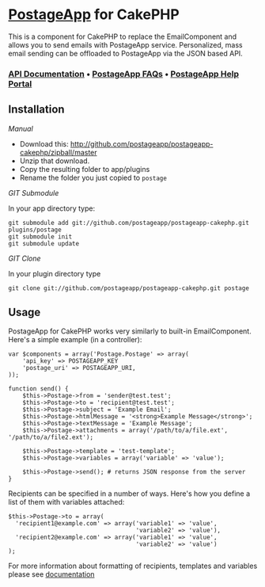 [PostageApp](http://postageapp.com) for CakePHP
===================================================

This is a component for CakePHP to replace the EmailComponent and allows you to send emails with PostageApp service.
Personalized, mass email sending can be offloaded to PostageApp via the JSON based API.

### [API Documentation](http://help.postageapp.com/faqs/api) &bull; [PostageApp FAQs](http://help.postageapp.com/faqs) &bull; [PostageApp Help Portal](http://help.postageapp.com)

Installation
------------

_Manual_

- Download this: http://github.com/postageapp/postageapp-cakephp/zipball/master
- Unzip that download.
- Copy the resulting folder to app/plugins
- Rename the folder you just copied to `postage`

_GIT Submodule_

In your app directory type:
<pre><code>git submodule add git://github.com/postageapp/postageapp-cakephp.git plugins/postage
git submodule init
git submodule update
</code></pre>

_GIT Clone_

In your plugin directory type
<pre><code>git clone git://github.com/postageapp/postageapp-cakephp.git postage</code></pre>

Usage
-----
PostageApp for CakePHP works very similarly to built-in EmailComponent. Here's a simple example (in a controller):

    var $components = array('Postage.Postage' => array(
        'api_key' => POSTAGEAPP_KEY
        'postage_uri' => POSTAGEAPP_URI,
    ));
    
    function send() {
        $this->Postage->from = 'sender@test.test';
        $this->Postage->to = 'recipient@test.test';
        $this->Postage->subject = 'Example Email';
        $this->Postage->htmlMessage = '<strong>Example Message</strong>';
        $this->Postage->textMessage = 'Example Message';
        $this->Postage->attachments = array('/path/to/a/file.ext', '/path/to/a/file2.ext');
    
        $this->Postage->template = 'test-template';
        $this->Postage->variables = array('variable' => 'value');
    
        $this->Postage->send(); # returns JSON response from the server
    }
    
Recipients can be specified in a number of ways. Here's how you define a list of them with variables attached:

    $this->Postage->to = array(
      'recipient1@example.com' => array('variable1' => 'value',
                                        'variable2' => 'value'),
      'recipient2@example.com' => array('variable1' => 'value',
                                        'variable2' => 'value')
    );
    
For more information about formatting of recipients, templates and variables please see [documentation](http://help.postageapp.com/kb/api/send_message)